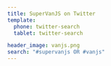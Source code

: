 ```yaml
---
title: SuperVanJS on Twitter
template:
  phone: twitter-search
  tablet: twitter-search

header_image: vanjs.png
search: "#supervanjs OR #vanjs"
---
```

